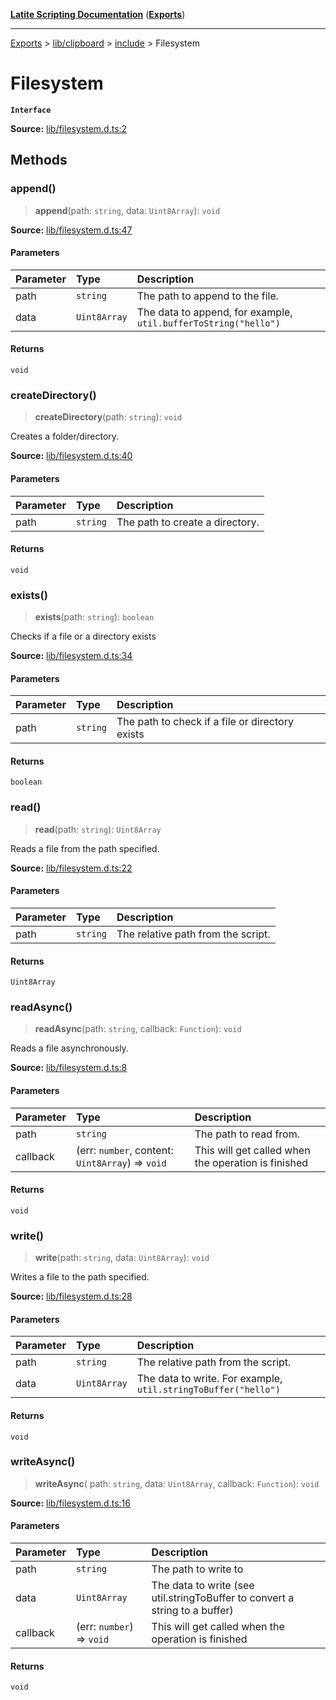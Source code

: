[**Latite Scripting Documentation**](../../../../README.md) ([**Exports**](../../../../exports.md))

---

[Exports](../../../../exports.md) > [lib/clipboard](../../../index.md) > [include](../index.md) > Filesystem

# Filesystem

**`Interface`**

**Source:** [lib/filesystem.d.ts:2](https://github.com/LatiteScripting/latitescripting.github.io/blob/a8bf81d/definitions/lib/filesystem.d.ts#L2)

## Methods

### append()

> **append**(path: `string`, data: `Uint8Array`): `void`

**Source:** [lib/filesystem.d.ts:47](https://github.com/LatiteScripting/latitescripting.github.io/blob/a8bf81d/definitions/lib/filesystem.d.ts#L47)

#### Parameters

| Parameter | Type         | Description                                                     |
| :-------- | :----------- | :-------------------------------------------------------------- |
| path      | `string`     | The path to append to the file.                                 |
| data      | `Uint8Array` | The data to append, for example, `util.bufferToString("hello")` |

#### Returns

`void`

### createDirectory()

> **createDirectory**(path: `string`): `void`

Creates a folder/directory.

**Source:** [lib/filesystem.d.ts:40](https://github.com/LatiteScripting/latitescripting.github.io/blob/a8bf81d/definitions/lib/filesystem.d.ts#L40)

#### Parameters

| Parameter | Type     | Description                     |
| :-------- | :------- | :------------------------------ |
| path      | `string` | The path to create a directory. |

#### Returns

`void`

### exists()

> **exists**(path: `string`): `boolean`

Checks if a file or a directory exists

**Source:** [lib/filesystem.d.ts:34](https://github.com/LatiteScripting/latitescripting.github.io/blob/a8bf81d/definitions/lib/filesystem.d.ts#L34)

#### Parameters

| Parameter | Type     | Description                                     |
| :-------- | :------- | :---------------------------------------------- |
| path      | `string` | The path to check if a file or directory exists |

#### Returns

`boolean`

### read()

> **read**(path: `string`): `Uint8Array`

Reads a file from the path specified.

**Source:** [lib/filesystem.d.ts:22](https://github.com/LatiteScripting/latitescripting.github.io/blob/a8bf81d/definitions/lib/filesystem.d.ts#L22)

#### Parameters

| Parameter | Type     | Description                        |
| :-------- | :------- | :--------------------------------- |
| path      | `string` | The relative path from the script. |

#### Returns

`Uint8Array`

### readAsync()

> **readAsync**(path: `string`, callback: `Function`): `void`

Reads a file asynchronously.

**Source:** [lib/filesystem.d.ts:8](https://github.com/LatiteScripting/latitescripting.github.io/blob/a8bf81d/definitions/lib/filesystem.d.ts#L8)

#### Parameters

| Parameter | Type                                             | Description                                         |
| :-------- | :----------------------------------------------- | :-------------------------------------------------- |
| path      | `string`                                         | The path to read from.                              |
| callback  | (err: `number`, content: `Uint8Array`) => `void` | This will get called when the operation is finished |

#### Returns

`void`

### write()

> **write**(path: `string`, data: `Uint8Array`): `void`

Writes a file to the path specified.

**Source:** [lib/filesystem.d.ts:28](https://github.com/LatiteScripting/latitescripting.github.io/blob/a8bf81d/definitions/lib/filesystem.d.ts#L28)

#### Parameters

| Parameter | Type         | Description                                                    |
| :-------- | :----------- | :------------------------------------------------------------- |
| path      | `string`     | The relative path from the script.                             |
| data      | `Uint8Array` | The data to write. For example, `util.stringToBuffer("hello")` |

#### Returns

`void`

### writeAsync()

> **writeAsync**(
> path: `string`,
> data: `Uint8Array`,
> callback: `Function`): `void`

**Source:** [lib/filesystem.d.ts:16](https://github.com/LatiteScripting/latitescripting.github.io/blob/a8bf81d/definitions/lib/filesystem.d.ts#L16)

#### Parameters

| Parameter | Type                      | Description                                                                 |
| :-------- | :------------------------ | :-------------------------------------------------------------------------- |
| path      | `string`                  | The path to write to                                                        |
| data      | `Uint8Array`              | The data to write (see util.stringToBuffer to convert a string to a buffer) |
| callback  | (err: `number`) => `void` | This will get called when the operation is finished                         |

#### Returns

`void`
